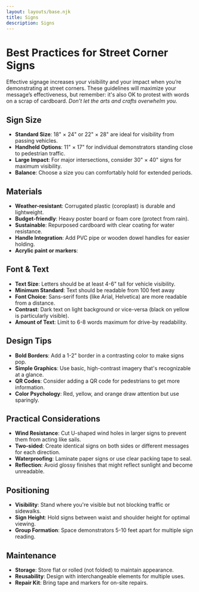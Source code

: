 ```yaml
---
layout: layouts/base.njk
title: Signs
description: Signs
---
```


# Best Practices for Street Corner Signs

Effective signage increases your visibility and your impact when you’re demonstrating at street corners. These guidelines will maximize your message’s effectiveness, but remember: it's also OK to protest with words on a scrap of cardboard. *Don’t let the arts and crafts overwhelm you.*

## Sign Size

- **Standard Size**: 18" × 24" or 22" × 28" are ideal for visibility from passing vehicles.
- **Handheld Options**: 11" × 17" for individual demonstrators standing close to pedestrian traffic.
- **Large Impact**: For major intersections, consider 30" × 40" signs for maximum visibility.
- **Balance**: Choose a size you can comfortably hold for extended periods.

## Materials

- **Weather-resistant**: Corrugated plastic (coroplast) is durable and lightweight.
- **Budget-friendly**: Heavy poster board or foam core (protect from rain).
- **Sustainable**: Repurposed cardboard with clear coating for water resistance.
- **Handle Integration**: Add PVC pipe or wooden dowel handles for easier holding.
- **Acrylic paint or markers**: 

## Font & Text

- **Text Size**: Letters should be at least 4-6" tall for vehicle visibility.
- **Minimum Standard**: Text should be readable from 100 feet away
- **Font Choice**: Sans-serif fonts (like Arial, Helvetica) are more readable from a distance.
- **Contrast**: Dark text on light background or vice-versa (black on yellow is particularly visible).
- **Amount of Text**: Limit to 6-8 words maximum for drive-by readability.

## Design Tips

- **Bold Borders**: Add a 1-2" border in a contrasting color to make signs pop.
- **Simple Graphics**: Use basic, high-contrast imagery that's recognizable at a glance.
- **QR Codes**: Consider adding a QR code for pedestrians to get more information.
- **Color Psychology**: Red, yellow, and orange draw attention but use sparingly.

## Practical Considerations

- **Wind Resistance**: Cut U-shaped wind holes in larger signs to prevent them from acting like sails.
- **Two-sided**: Create identical signs on both sides or different messages for each direction.
- **Waterproofing**: Laminate paper signs or use clear packing tape to seal.
- **Reflection**: Avoid glossy finishes that might reflect sunlight and become unreadable.

## Positioning

- **Visibility**: Stand where you're visible but not blocking traffic or sidewalks.
- **Sign Height**: Hold signs between waist and shoulder height for optimal viewing.
- **Group Formation**: Space demonstrators 5-10 feet apart for multiple sign reading.

## Maintenance

- **Storage**: Store flat or rolled (not folded) to maintain appearance.
- **Reusability**: Design with interchangeable elements for multiple uses.
- **Repair Kit**: Bring tape and markers for on-site repairs.